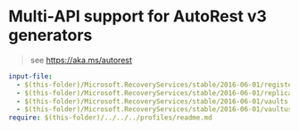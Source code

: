 # Multi-API support for AutoRest v3 generators

> see https://aka.ms/autorest

``` yaml
input-file:
  - $(this-folder)/Microsoft.RecoveryServices/stable/2016-06-01/registeredidentities.json
  - $(this-folder)/Microsoft.RecoveryServices/stable/2016-06-01/replicationusages.json
  - $(this-folder)/Microsoft.RecoveryServices/stable/2016-06-01/vaults.json
  - $(this-folder)/Microsoft.RecoveryServices/stable/2016-06-01/vaultusages.json
require: $(this-folder)/../../../profiles/readme.md
```

